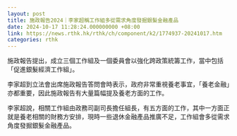 ```yaml
---
layout: post
title: 施政報告2024｜李家超稱工作組多從需求角度發掘銀髮金融產品
date: 2024-10-17 11:28:24.000000000 +08:00
link: https://news.rthk.hk/rthk/ch/component/k2/1774937-20241017.htm
categories: rthk
---
```


施政報告提出，成立三個工作組及一個委員會以強化跨政策統籌工作，當中包括「促進銀髮經濟工作組」。

李家超到立法會出席施政報告答問會時表示，政府非常重視養老事宜，「養老金融」亦都重要，因此施政報告有大量篇幅提及養老方面的工作。

李家超說，相關工作組由政務司副司長擔任組長，有五方面的工作，其中一方面正就是養老相關的財務方安排，現時一些退休金融產品推廣不足，工作組會多從需求角度發掘銀髮金融產品。
